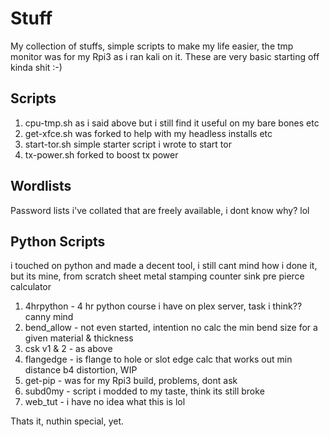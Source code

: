 # Stuff


My collection of stuffs, simple scripts to make my life easier, the tmp monitor was for my Rpi3 as i ran kali on it.
These are very basic starting off kinda shit :-)

## Scripts
1. cpu-tmp.sh as i said above but i still find it useful on my bare bones etc
2. get-xfce.sh was forked to help with my headless installs etc
3. start-tor.sh simple starter script i wrote to start tor
4. tx-power.sh forked to boost tx power


## Wordlists

Password lists i've collated that are freely available, i dont know why? lol

## Python Scripts

i touched on python and made a decent tool, i still cant mind how i done it, but its mine, from scratch
sheet metal stamping counter sink pre pierce calculator
1. 4hrpython -  4 hr python course i have on plex server, task i think?? canny mind
2. bend_allow -  not even started, intention no calc the min bend size for a given material & thickness
3. csk v1 & 2 -  as above
4. flangedge -  is flange to hole or slot edge calc that works out min distance b4 distortion, WIP
5. get-pip -  was for my Rpi3 build, problems, dont ask
6. subd0my -  script i modded to my taste, think its still broke
7. web_tut -  i have no idea what this is lol

Thats it, nuthin special, yet.
